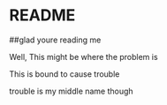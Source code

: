 # README

##glad youre reading me

Well, This might be where the problem is


This is bound to cause trouble

trouble is my middle name though

